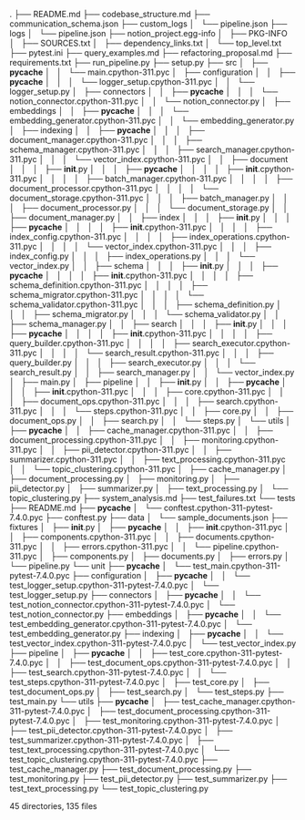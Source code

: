 .
├── README.md
├── codebase_structure.md
├── communication_schema.json
├── custom_logs
│   └── pipeline.json
├── logs
│   └── pipeline.json
├── notion_project.egg-info
│   ├── PKG-INFO
│   ├── SOURCES.txt
│   ├── dependency_links.txt
│   └── top_level.txt
├── pytest.ini
├── query_examples.md
├── refactoring_proposal.md
├── requirements.txt
├── run_pipeline.py
├── setup.py
├── src
│   ├── __pycache__
│   │   └── main.cpython-311.pyc
│   ├── configuration
│   │   ├── __pycache__
│   │   │   └── logger_setup.cpython-311.pyc
│   │   └── logger_setup.py
│   ├── connectors
│   │   ├── __pycache__
│   │   │   └── notion_connector.cpython-311.pyc
│   │   └── notion_connector.py
│   ├── embeddings
│   │   ├── __pycache__
│   │   │   └── embedding_generator.cpython-311.pyc
│   │   └── embedding_generator.py
│   ├── indexing
│   │   ├── __pycache__
│   │   │   ├── document_manager.cpython-311.pyc
│   │   │   ├── schema_manager.cpython-311.pyc
│   │   │   ├── search_manager.cpython-311.pyc
│   │   │   └── vector_index.cpython-311.pyc
│   │   ├── document
│   │   │   ├── __init__.py
│   │   │   ├── __pycache__
│   │   │   │   ├── __init__.cpython-311.pyc
│   │   │   │   ├── batch_manager.cpython-311.pyc
│   │   │   │   ├── document_processor.cpython-311.pyc
│   │   │   │   └── document_storage.cpython-311.pyc
│   │   │   ├── batch_manager.py
│   │   │   ├── document_processor.py
│   │   │   └── document_storage.py
│   │   ├── document_manager.py
│   │   ├── index
│   │   │   ├── __init__.py
│   │   │   ├── __pycache__
│   │   │   │   ├── __init__.cpython-311.pyc
│   │   │   │   ├── index_config.cpython-311.pyc
│   │   │   │   ├── index_operations.cpython-311.pyc
│   │   │   │   └── vector_index.cpython-311.pyc
│   │   │   ├── index_config.py
│   │   │   ├── index_operations.py
│   │   │   └── vector_index.py
│   │   ├── schema
│   │   │   ├── __init__.py
│   │   │   ├── __pycache__
│   │   │   │   ├── __init__.cpython-311.pyc
│   │   │   │   ├── schema_definition.cpython-311.pyc
│   │   │   │   ├── schema_migrator.cpython-311.pyc
│   │   │   │   └── schema_validator.cpython-311.pyc
│   │   │   ├── schema_definition.py
│   │   │   ├── schema_migrator.py
│   │   │   └── schema_validator.py
│   │   ├── schema_manager.py
│   │   ├── search
│   │   │   ├── __init__.py
│   │   │   ├── __pycache__
│   │   │   │   ├── __init__.cpython-311.pyc
│   │   │   │   ├── query_builder.cpython-311.pyc
│   │   │   │   ├── search_executor.cpython-311.pyc
│   │   │   │   └── search_result.cpython-311.pyc
│   │   │   ├── query_builder.py
│   │   │   ├── search_executor.py
│   │   │   └── search_result.py
│   │   ├── search_manager.py
│   │   └── vector_index.py
│   ├── main.py
│   ├── pipeline
│   │   ├── __init__.py
│   │   ├── __pycache__
│   │   │   ├── __init__.cpython-311.pyc
│   │   │   ├── core.cpython-311.pyc
│   │   │   ├── document_ops.cpython-311.pyc
│   │   │   ├── search.cpython-311.pyc
│   │   │   └── steps.cpython-311.pyc
│   │   ├── core.py
│   │   ├── document_ops.py
│   │   ├── search.py
│   │   └── steps.py
│   └── utils
│       ├── __pycache__
│       │   ├── cache_manager.cpython-311.pyc
│       │   ├── document_processing.cpython-311.pyc
│       │   ├── monitoring.cpython-311.pyc
│       │   ├── pii_detector.cpython-311.pyc
│       │   ├── summarizer.cpython-311.pyc
│       │   ├── text_processing.cpython-311.pyc
│       │   └── topic_clustering.cpython-311.pyc
│       ├── cache_manager.py
│       ├── document_processing.py
│       ├── monitoring.py
│       ├── pii_detector.py
│       ├── summarizer.py
│       ├── text_processing.py
│       └── topic_clustering.py
├── system_analysis.md
├── test_failures.txt
└── tests
    ├── README.md
    ├── __pycache__
    │   └── conftest.cpython-311-pytest-7.4.0.pyc
    ├── conftest.py
    ├── data
    │   └── sample_documents.json
    ├── fixtures
    │   ├── __init__.py
    │   ├── __pycache__
    │   │   ├── __init__.cpython-311.pyc
    │   │   ├── components.cpython-311.pyc
    │   │   ├── documents.cpython-311.pyc
    │   │   ├── errors.cpython-311.pyc
    │   │   └── pipeline.cpython-311.pyc
    │   ├── components.py
    │   ├── documents.py
    │   ├── errors.py
    │   └── pipeline.py
    └── unit
        ├── __pycache__
        │   └── test_main.cpython-311-pytest-7.4.0.pyc
        ├── configuration
        │   ├── __pycache__
        │   │   └── test_logger_setup.cpython-311-pytest-7.4.0.pyc
        │   └── test_logger_setup.py
        ├── connectors
        │   ├── __pycache__
        │   │   └── test_notion_connector.cpython-311-pytest-7.4.0.pyc
        │   └── test_notion_connector.py
        ├── embeddings
        │   ├── __pycache__
        │   │   └── test_embedding_generator.cpython-311-pytest-7.4.0.pyc
        │   └── test_embedding_generator.py
        ├── indexing
        │   ├── __pycache__
        │   │   └── test_vector_index.cpython-311-pytest-7.4.0.pyc
        │   └── test_vector_index.py
        ├── pipeline
        │   ├── __pycache__
        │   │   ├── test_core.cpython-311-pytest-7.4.0.pyc
        │   │   ├── test_document_ops.cpython-311-pytest-7.4.0.pyc
        │   │   ├── test_search.cpython-311-pytest-7.4.0.pyc
        │   │   └── test_steps.cpython-311-pytest-7.4.0.pyc
        │   ├── test_core.py
        │   ├── test_document_ops.py
        │   ├── test_search.py
        │   └── test_steps.py
        ├── test_main.py
        └── utils
            ├── __pycache__
            │   ├── test_cache_manager.cpython-311-pytest-7.4.0.pyc
            │   ├── test_document_processing.cpython-311-pytest-7.4.0.pyc
            │   ├── test_monitoring.cpython-311-pytest-7.4.0.pyc
            │   ├── test_pii_detector.cpython-311-pytest-7.4.0.pyc
            │   ├── test_summarizer.cpython-311-pytest-7.4.0.pyc
            │   ├── test_text_processing.cpython-311-pytest-7.4.0.pyc
            │   └── test_topic_clustering.cpython-311-pytest-7.4.0.pyc
            ├── test_cache_manager.py
            ├── test_document_processing.py
            ├── test_monitoring.py
            ├── test_pii_detector.py
            ├── test_summarizer.py
            ├── test_text_processing.py
            └── test_topic_clustering.py

45 directories, 135 files
